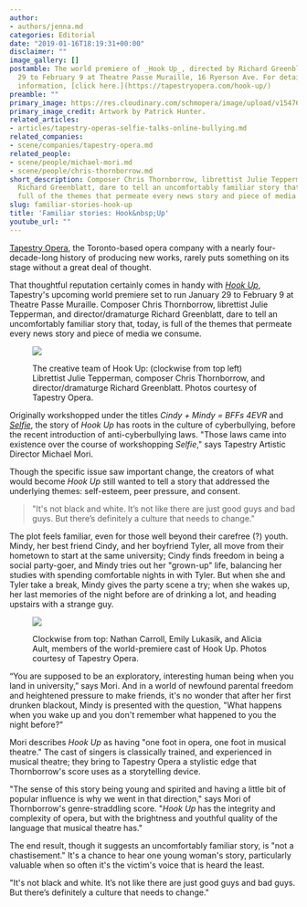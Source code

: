 ```yaml
---
author:
- authors/jenna.md
categories: Editorial
date: "2019-01-16T18:19:31+00:00"
disclaimer: ""
image_gallery: []
postamble: The world premiere of _Hook Up_, directed by Richard Greenblatt, runs January
  29 to February 9 at Theatre Passe Muraille, 16 Ryerson Ave. For details and ticket
  information, [click here.](https://tapestryopera.com/hook-up/)
preamble: ""
primary_image: https://res.cloudinary.com/schmopera/image/upload/v1547666757/media/2019/01/sqHookUp.jpg
primary_image_credit: Artwork by Patrick Hunter.
related_articles:
- articles/tapestry-operas-selfie-talks-online-bullying.md
related_companies:
- scene/companies/tapestry-opera.md
related_people:
- scene/people/michael-mori.md
- scene/people/chris-thornborrow.md
short_description: Composer Chris Thornborrow, librettist Julie Tepperman, and director/dramaturge
  Richard Greenblatt, dare to tell an uncomfortably familiar story that, today, is
  full of the themes that permeate every news story and piece of media we consume.
slug: familiar-stories-hook-up
title: 'Familiar stories: Hook&nbsp;Up'
youtube_url: ""
---
```

[Tapestry Opera](/scene/companies/tapestry-opera/), the Toronto-based opera company with a nearly four-decade-long history of producing new works, rarely puts something on its stage without a great deal of thought.

That thoughtful reputation certainly comes in handy with [_Hook Up_](https://tapestryopera.com/hook-up/), Tapestry's upcoming world premiere set to run January 29 to February 9 at Theatre Passe Muraille. Composer Chris Thornborrow, librettist Julie Tepperman, and director/dramaturge Richard Greenblatt, dare to tell an uncomfortably familiar story that, today, is full of the themes that permeate every news story and piece of media we consume.

<figure data-type="image"> 

![](https://res.cloudinary.com/schmopera/image/upload/v1547666579/media/2019/01/HookUpTeam.jpg)

<figcaption>The creative team of Hook Up: (clockwise from top left) Librettist Julie Tepperman, composer Chris Thornborrow, and director/dramaturge Richard Greenblatt. Photos courtesy of Tapestry Opera. </figcaption>

</figure>

Originally workshopped under the titles _Cindy + Mindy = BFFs 4EVR_ and [_Selfie_](/tapestry-operas-selfie-talks-online-bullying/), the story of _Hook Up_ has roots in the culture of cyberbullying, before the recent introduction of anti-cyberbullying laws. "Those laws came into existence over the course of workshopping _Selfie_," says Tapestry Artistic Director Michael Mori.

Though the specific issue saw important change, the creators of what would become _Hook Up_ still wanted to tell a story that addressed the underlying themes: self-esteem, peer pressure, and consent.

> "It's not black and white. It’s not like there are just good guys and bad guys. But there’s definitely a culture that needs to change."

The plot feels familiar, even for those well beyond their carefree (?) youth. Mindy, her best friend Cindy, and her boyfriend Tyler, all move from their hometown to start at the same university; Cindy finds freedom in being a social party-goer, and Mindy tries out her "grown-up" life, balancing her studies with spending comfortable nights in with Tyler. But when she and Tyler take a break, Mindy gives the party scene a try; when she wakes up, her last memories of the night before are of drinking a lot, and heading upstairs with a strange guy.

<figure data-type="image"> 

![](https://res.cloudinary.com/schmopera/image/upload/v1547666614/media/2019/01/HookUpCast.jpg)

<figcaption>Clockwise from top: Nathan Carroll, Emily Lukasik, and Alicia Ault, members of the world-premiere cast of Hook Up. Photos courtesy of Tapestry Opera.</figcaption>

</figure>

“You are supposed to be an exploratory, interesting human being when you land in university,” says Mori. And in a world of newfound parental freedom and heightened pressure to make friends, it's no wonder that after her first drunken blackout, Mindy is presented with the question, "What happens when you wake up and you don't remember what happened to you the night before?"

Mori describes _Hook Up_ as having "one foot in opera, one foot in musical theatre." The cast of singers is classically trained, and experienced in musical theatre; they bring to Tapestry Opera a stylistic edge that Thornborrow's score uses as a storytelling device.

"The sense of this story being young and spirited and having a little bit of popular influence is why we went in that direction," says Mori of Thornborrow's genre-straddling score. "_Hook Up_ has the integrity and complexity of opera, but with the brightness and youthful quality of the language that musical theatre has."

The end result, though it suggests an uncomfortably familiar story, is "not a chastisement." It's a chance to hear one young woman's story, particularly valuable when so often it's the victim's voice that is heard the least.

"It's not black and white. It’s not like there are just good guys and bad guys. But there’s definitely a culture that needs to change."